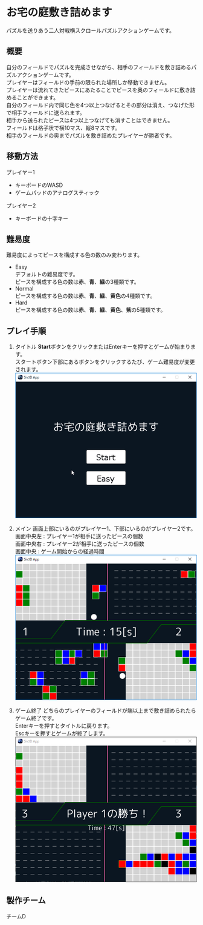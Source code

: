 # お宅の庭敷き詰めます
パズルを送りあう二人対戦横スクロールパズルアクションゲームです。

## 概要
自分のフィールドでパズルを完成させながら、相手のフィールドを敷き詰めるパズルアクションゲームです。  
プレイヤーはフィールドの手前の限られた場所しか移動できません。  
プレイヤーは流れてきたピースにあたることでピースを奥のフィールドに敷き詰めることができます。  
自分のフィールド内で同じ色を4つ以上つなげるとその部分は消え、つなげた形で相手フィールドに送られます。  
相手から送られたピースは4つ以上つなげても消すことはできません。  
フィールドは格子状で横10マス、縦8マスです。  
相手のフィールドの奥までパズルを敷き詰めたプレイヤーが勝者です。  

## 移動方法
プレイヤー1
+ キーボードのWASD
+ ゲームパッドのアナログスティック

プレイヤー2
+ キーボードの十字キー

## 難易度
難易度によってピースを構成する色の数のみ変わります。  
+ Easy  
デフォルトの難易度です。  
ピースを構成する色の数は**赤**、**青**、**緑**の3種類です。  
+ Normal    
ピースを構成する色の数は**赤**、**青**、**緑**、**黄色**の4種類です。
+ Hard  
ピースを構成する色の数は**赤**、**青**、**緑**、**黄色**、**紫**の5種類です。  

## プレイ手順
1. タイトル
**Start**ボタンをクリックまたはEnterキーを押すとゲームが始まります。  
スタートボタン下部にあるボタンをクリックするたび、ゲーム難易度が変更されます。  
![title](https://github.com/Eulerd/GameOfTeamD/blob/master/media/title.gif)  

2. メイン
画面上部にいるのがプレイヤー1、下部にいるのがプレイヤー2です。  
画面中央左 : プレイヤー1が相手に送ったピースの個数  
画面中央右 : プレイヤー2が相手に送ったピースの個数  
画面中央 : ゲーム開始からの経過時間  
![main1](https://github.com/Eulerd/GameOfTeamD/blob/master/media/main1.png)  

3. ゲーム終了
どちらのプレイヤーのフィールドが端以上まで敷き詰められたらゲーム終了です。  
Enterキーを押すとタイトルに戻ります。  
Escキーを押すとゲームが終了します。  
![main2](https://github.com/Eulerd/GameOfTeamD/blob/master/media/main2.PNG)  


## 製作チーム
チームD